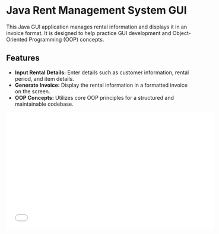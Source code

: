 # Java Rent Management System GUI

This Java GUI application manages rental information and displays it in an invoice format. It is designed to help practice GUI development and Object-Oriented Programming (OOP) concepts.

## Features

- **Input Rental Details:** Enter details such as customer information, rental period, and item details.
- **Generate Invoice:** Display the rental information in a formatted invoice on the screen.
- **OOP Concepts:** Utilizes core OOP principles for a structured and maintainable codebase.

<iframe width="560" height="315" src="[https://www.youtube.com/embed/VIDEO_ID](https://youtu.be/0heSEj_QN6Y)" frameborder="0" allowfullscreen></iframe>
